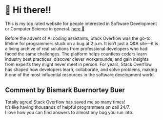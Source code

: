 # :wave: Hi there!!
This is my top rated website for people interested in Software Development or Computer Science in general. [here :link:](https://stackoverflow.com/)

Before the advent of AI coding assistants, Stack Overflow was the go-to lifeline for programmers stuck on a bug at 2 a.m. It isn’t just a Q&A site—it is a living archive of real solutions from professional developers who had faced the same challenges. The platform helps countless coders learn industry best practices, discover clever workarounds, and gain insights from experts they might never meet in person. For years, Stack Overflow has shaped how developers learn, collaborate, and solve problems, making it one of the most influential resources in the software development world.

##  Comment by Bismark Buernortey Buer

Totally agree! Stack Overflow has saved me so many times!  
It’s like having thousands of helpful programmers on call 24/7.  
I love how you can find answers to almost any bug you run into.

